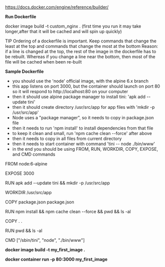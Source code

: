 https://docs.docker.com/engine/reference/builder/

**Run Dockerfile**

docker image build -t custom_nginx . (first time you run it may take longer,after that it will be cached and will spin up quickly)

TIP 
Ordering of a dockerfile is important. 
Keep commands that change the least at the top and commands that change the most at the bottom
Reason:
if a line is changed at the top, the rest of the image in the dockerfile has to be rebuilt.
Whereas if you change a line near the bottom, then most of the file will be cached when been re-built

**Sample Dockerfile**

 - you should use the 'node' official image, with the alpine 6.x branch
- this app listens on port 3000, but the container should launch on port 80
 so it will respond to http://localhost:80 on your computer
- then it should use alpine package manager to install tini: 'apk add --update tini'
- then it should create directory /usr/src/app for app files with 'mkdir -p /usr/src/app'
- Node uses a "package manager", so it needs to copy in package.json file
- then it needs to run 'npm install' to install dependencies from that file
- to keep it clean and small, run 'npm cache clean --force' after above
- then it needs to copy in all files from current directory
- then it needs to start container with command 'tini -- node ./bin/www'
- in the end you should be using FROM, RUN, WORKDIR, COPY, EXPOSE, and CMD commands

FROM node:6-alpine

EXPOSE 3000

RUN apk add --update tini && mkdir -p /usr/src/app

WORKDIR /usr/src/app

COPY package.json package.json

RUN npm install && npm cache clean --force && pwd && ls -al

COPY . .

RUN pwd && ls -al

CMD ["/sbin/tini", "node", "./bin/www"]


**docker image build -t my_first_image .**

**docker container run -p 80:3000 my_first_image**
